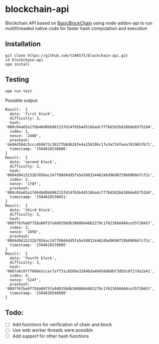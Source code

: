 # blockchain-api
  Blockchain API based on [BasicBlockChain](https://github.com/t348575/BasicBlockChain) using node-addon-api to run multithreaded native code for faster hash computation and execution
  
  
  ## Installation
    git clone https://github.com/t348575/blockchain-api.git
    cd blockchain-api
    npm install
    
    
  ## Testing
  ```
  npm run test
  ```
  Possible output:
  ```
  Result:  {
    data: 'first block',
    difficulty: 3,
    hash: '000c04a65a1fdb46d0bb962157d14fb5b4d516badcff7b6582b618b6eb5752d4',
    index: 1,
    nonce: '2468',
    prevhash: 'de04d58dc5ccc4b9671c3627fb8d626fe4a15810bc1fe3e724feea761965fb71',
    timestamp: '1584626538606'
}
Result:  {
    data: 'second block',
    difficulty: 3,
    hash: '0004d9415232b7856ac247f08d4dd5fa5e5883244624bd9690729b096bb7cf2c',
    index: 2,
    nonce: '1f8f',
    prevhash: '000c04a65a1fdb46d0bb962157d14fb5b4d516badcff7b6582b618b6eb5752d4',
    timestamp: '1584626538651'
}
Result:  {
    data: 'third block',
    difficulty: 3,
    hash: '000ff67be8f758a80f5fa9d0350db3080664065279c1f6236b8466ce35f28457',
    index: 3,
    nonce: '1050',
    prevhash: '0004d9415232b7856ac247f08d4dd5fa5e5883244624bd9690729b096bb7cf2c',
    timestamp: '1584626539605'
}
Result:  {
    data: 'fourth block',
    difficulty: 3,
    hash: '0007a6c07ff688e2ccacfaff31c8509a3284bda48456860bf3db5c0f27da2a41',
    index: 4,
    nonce: '524f',
    prevhash: '000ff67be8f758a80f5fa9d0350db3080664065279c1f6236b8466ce35f28457',
    timestamp: '1584626540608'
}
  ```
  
  ## Todo:
 - [ ] Add functions for verification of chain and block
 - [ ] Use web worker threads were possible
 - [ ] Add support for other hash functions
